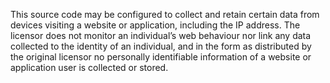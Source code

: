 This source code may be configured to collect and retain certain data from
devices visiting a website or application, including the IP address. The 
licensor does not monitor an individual’s web behaviour nor link any data 
collected to the identity of an individual, and in the form as distributed 
by the original licensor no personally identifiable information of a website
or application user is collected or stored.